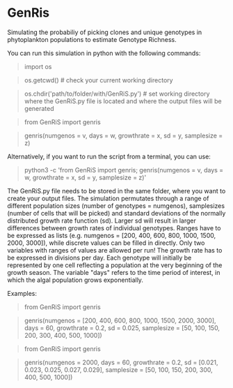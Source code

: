 # GenRis
Simulating the probabiliy of picking clones and unique genotypes in phytoplankton populations to estimate Genotype Richness.

You can run this simulation in python with the following commands:

> import os

> os.getcwd() # check your current working directory

> os.chdir('path/to/folder/with/GenRiS.py') # set working directory where the GenRiS.py file is located and where the output files will be generated


> from GenRiS import genris

> genris(numgenos = v, days = w, growthrate = x, sd = y, samplesize = z)


Alternatively, if you want to run the script from a terminal, you can use:

> python3 -c 'from GenRiS import genris; genris(numgenos = v, days = w, growthrate = x, sd = y, samplesize = z)'

The GenRiS.py file needs to be stored in the same folder, where you want to create your output files.
The simulation permutates through a range of different population sizes (number of genotypes = numgenos), samplesizes (number of cells that will be picked) and standard deviations of the normally distributed growth rate function (sd). Larger sd will result in larger differences between growth rates of individual genotypes. Ranges have to be expressed as lists (e.g. numgenos = [200, 400, 600, 800, 1000, 1500, 2000, 3000]), while discrete values can be filled in directly.
Only two variables with ranges of values are allowed per run! 
The growth rate has to be expressed in divisions per day. Each genotype will initially be represented by one cell reflecting a population at the very beginning of the growth season. The variable "days" refers to the time period of interest, in which the algal population grows exponentially.

Examples:

> from GenRiS import genris

> genris(numgenos = [200, 400, 600, 800, 1000, 1500, 2000, 3000], days = 60, growthrate = 0.2, sd = 0.025, samplesize = [50, 100, 150, 200, 300, 400, 500, 1000])


> from GenRiS import genris

> genris(numgenos = 2000, days = 60, growthrate = 0.2, sd = [0.021, 0.023, 0.025, 0.027, 0.029], samplesize = [50, 100, 150, 200, 300, 400, 500, 1000])
